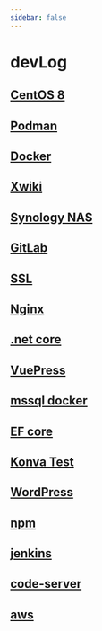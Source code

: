 ```yaml
---
sidebar: false
---
```


# devLog

## [CentOS 8](./centos)

## [Podman](./podman)

## [Docker](./docker)

## [Xwiki](./xwiki)

## [Synology NAS](./synology)

## [GitLab](./gitlab)

## [SSL](./ssl)

## [Nginx](./nginx)

## [.net core](./dotnetcore)

## [VuePress](./vuepress)

## [mssql docker](./mssql)

## [EF core](./efcore)

## [Konva Test](./konva)

## [WordPress](./wordpress)

## [npm](./npm)

## [jenkins](./jenkins)

## [code-server](./code-server)

## [aws](./aws)
